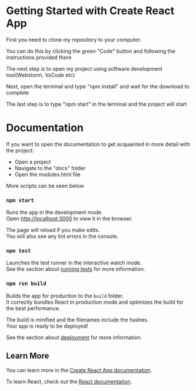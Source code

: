 # Getting Started with Create React App

First you need to clone my repository to your computer.

You can do this by clicking the green "Code" button and following the instructions provided there

The next step is to open my project using software development tool(Webstorm, VsCode etc)

Next, open the terminal and type "npm install" and wait for the download to complete

The last step is to type "npm start" in the terminal and the project will start

# Documentation

If you want to open the documentation to get acquainted in more detail with the project:

- Open a project
- Navigate to the "docs" folder
- Open the modules.html file



More scripts can be seen below


### `npm start`

Runs the app in the development mode.\
Open [http://localhost:3000](http://localhost:3000) to view it in the browser.

The page will reload if you make edits.\
You will also see any lint errors in the console.

### `npm test`

Launches the test runner in the interactive watch mode.\
See the section about [running tests](https://facebook.github.io/create-react-app/docs/running-tests) for more information.

### `npm run build`

Builds the app for production to the `build` folder.\
It correctly bundles React in production mode and optimizes the build for the best performance.

The build is minified and the filenames include the hashes.\
Your app is ready to be deployed!

See the section about [deployment](https://facebook.github.io/create-react-app/docs/deployment) for more information.


## Learn More

You can learn more in the [Create React App documentation](https://facebook.github.io/create-react-app/docs/getting-started).

To learn React, check out the [React documentation](https://reactjs.org/).
